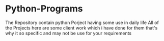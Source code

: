 # Python-Programs
The Repository contain python Porject having some use in daily life
All of the Projects here are some client work which i have done for them that's why it so specific and may not be use for your requirements
